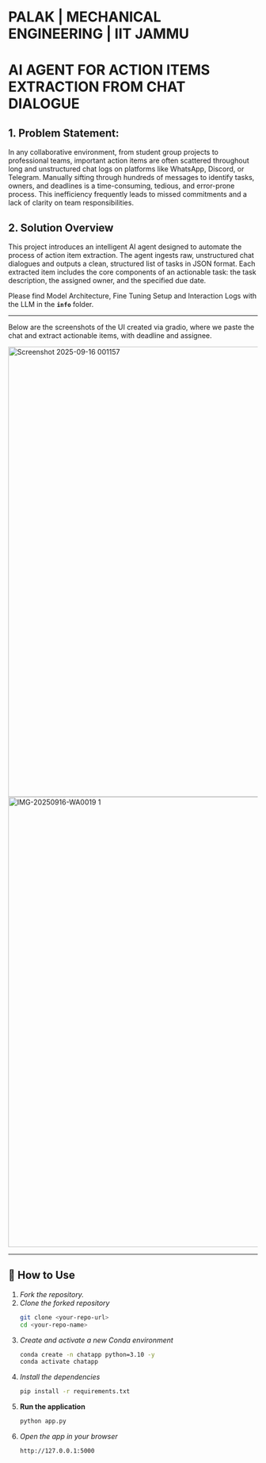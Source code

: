  # **PALAK | MECHANICAL ENGINEERING | IIT JAMMU**
# **AI AGENT FOR ACTION ITEMS EXTRACTION FROM CHAT DIALOGUE** 

## **1. Problem Statement:**

In any collaborative environment, from student group projects to professional teams, important action items are often scattered throughout long and unstructured chat logs on platforms like WhatsApp, Discord, or Telegram. Manually sifting through hundreds of messages to identify tasks, owners, and deadlines is a time-consuming, tedious, and error-prone process. This inefficiency frequently leads to missed commitments and a lack of clarity on team responsibilities.

## **2. Solution Overview**

This project introduces an intelligent AI agent designed to automate the process of action item extraction. The agent ingests raw, unstructured chat dialogues and outputs a clean, structured list of tasks in JSON format. Each extracted item includes the core components of an actionable task: the task description, the assigned owner, and the specified due date.

Please find Model Architecture, Fine Tuning Setup and Interaction Logs with the LLM in the **`info`**  folder.


-----
Below are the screenshots of the UI created via gradio, where we paste the chat and extract actionable items, with deadline and assignee.

<img width="1919" height="908" alt="Screenshot 2025-09-16 001157" src="https://github.com/user-attachments/assets/f524d10d-6535-40b2-a102-0b218b90aecb" />
<img width="1919" height="908" alt="IMG-20250916-WA0019 1" src="https://github.com/user-attachments/assets/b13a609f-e31b-4aaf-aac3-a34008eed81b" />


----
## 🚀 How to Use
1. *Fork the repository.*
2. *Clone the forked repository*
   ```bash
   git clone <your-repo-url>
   cd <your-repo-name>

3. *Create and activate a new Conda environment*
    ```bash
    conda create -n chatapp python=3.10 -y
    conda activate chatapp

4. *Install the dependencies*
    ```bash
    pip install -r requirements.txt

5. **Run the application**
    ```bash
    python app.py

6. *Open the app in your browser*
    ```bash
    http://127.0.0.1:5000
